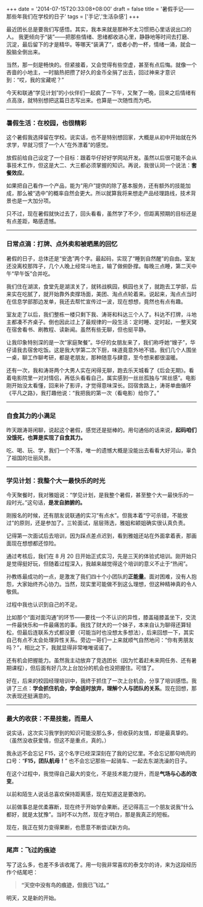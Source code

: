 +++
date = '2014-07-15T20:33:08+08:00'
draft = false 
title = '暑假手记——那些年我们在学校的日子'
tags = ['手记','生活杂感']
+++

最近团长总是要我们写感悟。其实，我本来就是那种不太习惯把心里话说出口的人。
 我更倾向于“装”——把那些情绪、思绪都收进心里，静静地等时间去打磨、沉淀，最后留下的才是精华。等哪天“装满了”，或者小酌一杯，情绪一涌，就会一股脑全倒出来。

当然，那一刻是畅快的。但紧接着，又会觉得有些空虚，甚至有点后悔。就像一个吝啬的小地主，一时脑热把攒了好久的金币全捐了出去，回过神来才意识到：“哎，我的宝藏呢？”

今天和联通“学见计划”的小伙伴们一起疯了一下午，又聚了一晚，回来之后情绪有点高涨，就特别想把这篇日志写出来。也算是一次随性而为吧。

------

### 暑假生活：在校园，也很精彩

这个暑假我选择留在学校。说实话，也不是特别想回家，大概是从初中开始就在外求学，早就习惯了一个人“在外漂着”的感觉。

放假前给自己设定了一个目标：跟着华仔好好学网站开发。虽然以后很可能不会从事技术工作，但这是大二、大三都必须掌握的知识。再说，我很认同一个说法：**套餐效应**。

如果把自己看作一个产品，能为“用户”提供的除了基本服务，还有额外的技能加成，那么被“选中”的概率自然会更大。所以就算我将来想走产品经理路线，技术背景也是一大加分项。

只不过，现在暑假就快过去了，回头看看，虽然学了不少，但距离预期的目标还是有点差距，略感遗憾。

------

### 日常点滴：打牌、点外卖和被晒黑的回忆

暑假的日子，总体还是“安逸”两个字。最起码，实现了“睡到自然醒”的自由。室友还没离校那阵子，几个人晚上经常斗地主，输了做俯卧撑。每晚三点睡，第二天中午“早午饭”合并吃。

我们住在湖滨，食堂先是湖滨关了，就转战枫园，枫园也关了，就跑去工学部，后来实在吃腻了，就开始靠外卖撑场面，美团、淘点点轮着来。说起来，淘点点当时在信息学部那边发单，我还去帮忙宣传过一波，现在想想，竟然也有点有趣。

室友走了以后，我们整栋一楼只剩下我、涛哥和科达三个人了。科达不打牌，斗地主都凑不齐桌子。倒也因此过上了最规律的一段生活：定时睡、定时起，一整天窝在宿舍看书、刷教程、读新闻。虽然有些无聊，但也挺平静。

让我印象特别深的是一次“家庭聚餐”。华仔的女朋友来了，我们称呼她“嫂子”，华仔请我去宿舍吃饭。这是我大学第二次下厨，味道竟意外地不错。我们几个人围坐一桌，聊工作聊考研，都是老朋友，那种随意与肆意，至今想来都很温暖。

还有一次，我和涛哥两个大男人实在闲得无聊，跑去乐天城看了《后会无期》。看着电影院里一对对情侣，再低头看看自己，属实感到一丝丝孤独与“屌丝感”。电影刚开始没太看懂，回来补了影评，才觉得意味深长。回宿舍路上，涛哥单曲循环《平凡之路》，我打趣他说：“我把我的第一次（看电影）给你了。”

------

### 自食其力的小满足

昨天跟涛哥闲聊，说起这个暑假，感觉还是挺棒的。用句通俗的话来说，**起码咱们没饿死，也算是实现了自食其力。**

吃、喝、玩、学，我们一个不落，唯一的遗憾大概是没能出去看看大好河山，辜负了祖国的壮丽风景。

------

### 学见计划：我整个大一最快乐的时光

今天聚餐时，我对雅姐说：“学见计划，是我整个暑假，甚至整个大一最快乐的一段时光。”这句话，**是发自肺腑的。**

刚报名的时候，还有朋友说联通的实习“有点水”。但我本着“宁可杀错，不能放过”的原则，还是参加了。三轮面试，层层筛选，雅姐和颖姐确实很认真负责。

记得第一次面试后去培训，因为踩点差点迟到，看到雅姐还站在外面拿着表，那画面现在想想都还惊险。

通过考核后，我们在 8 月 20 日开始正式实习，先是三天的体验式培训。刚开始只是觉得挺好玩，但随着过程深入，我越来越觉得这个培训的意义不止于“热闹”。

孙教练最成功的一点，是激发了我们四十个小团队的**正能量**。面对困难，没有人抱怨，大家始终齐心协力。当然，现实里可能做不到这么理想，但这种精神真的令人敬佩。

过程中我也认识到自己的不足。

比如那个“面对面沟通”的环节——要找一个不认识的异性，膝盖碰膝盖坐下，交流一件最快乐和一件最痛苦的事。我找了财大的一个妹子，本来自认为聊得还算轻松，但最后连联系方式都没要（可能当时也没想太多想法），后来回想一下，其实自己有点不太会处理异性关系。旁边一哥们一上来就顺气自然地问：“你有男朋友吗？”，相比之下，我就显得非常唯唯诺诺了。

还有机会把握能力。虽然我主动放弃了竞选团长（因为忙着赶未来网任务、还有暑期课程），但后面有好几次上台加分的机会也没把握住。可惜了。

好在，后来的校园经理培训中，我终于抓住了一次上台机会，分享了培训感悟。我讲了三点：**学会抓住机会，学会适时放弃，理解个人与团队的关系**。现在回想，那次表现还挺满意的。

------

### 最大的收获：不是技能，而是人

说实话，这次实习我学到的知识可能没那么多，但收获的友情，却是最真挚的。
 （虽然没收获爱情，但这不是重点，真的。）

我永远不会忘记 F15，这个名字已经深深刻在了我的记忆里。不会忘记那句响亮的口号：“**F15，团队航母！**”
 也不会忘记那些一起骑车、一起去东湖洗澡的日子。

在这个过程中，我觉得自己最大的变化，不是技术能力提升，而是**气场与心态的改变**。

以前和陌生人说话总喜欢保持距离感，现在知道这是要改的。

以前做事总是优柔寡断，现在终于开始学会果断。还记得高三一个朋友说我“什么都好，就是太犹豫”。当时不以为然，现在才明白，那是我真正的短板。

现在，我正在努力变得果断，也愿意不断尝试新方向。

------

### 尾声：飞过的痕迹

写了这么多，也差不多该收尾了。用一句我非常喜欢的泰戈尔的诗，来为这段经历作个结尾吧：

> **“天空中没有鸟的痕迹，但我已飞过。”**

明天，又是新的开始。